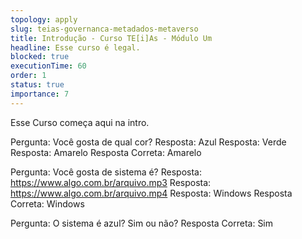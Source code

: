 ```yaml
---
topology: apply
slug: teias-governanca-metadados-metaverso
title: Introdução - Curso TE[i]As - Módulo Um
headline: Esse curso é legal.
blocked: true
executionTime: 60
order: 1
status: true
importance: 7
---
```


Esse Curso começa aqui na intro.

Pergunta: Você gosta de qual cor?
Resposta: Azul
Resposta: Verde
Resposta: Amarelo
Resposta Correta: Amarelo

Pergunta: Você gosta de sistema é?
Resposta: https://www.algo.com.br/arquivo.mp3
Resposta: https://www.algo.com.br/arquivo.mp4
Resposta: Windows
Resposta Correta: Windows

Pergunta: O sistema é azul? Sim ou não?
Resposta Correta: Sim
